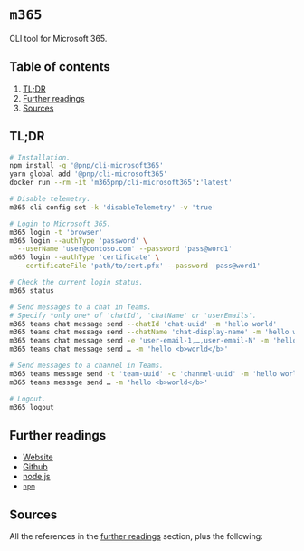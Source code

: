 # `m365`

CLI tool for Microsoft 365.

## Table of contents <!-- omit in toc -->

1. [TL;DR](#tldr)
1. [Further readings](#further-readings)
1. [Sources](#sources)

## TL;DR

```sh
# Installation.
npm install -g '@pnp/cli-microsoft365'
yarn global add '@pnp/cli-microsoft365'
docker run --rm -it 'm365pnp/cli-microsoft365':'latest'

# Disable telemetry.
m365 cli config set -k 'disableTelemetry' -v 'true'

# Login to Microsoft 365.
m365 login -t 'browser'
m365 login --authType 'password' \
  --userName 'user@contoso.com' --password 'pass@word1'
m365 login --authType 'certificate' \
  --certificateFile 'path/to/cert.pfx' --password 'pass@word1'

# Check the current login status.
m365 status

# Send messages to a chat in Teams.
# Specify *only one* of 'chatId', 'chatName' or 'userEmails'.
m365 teams chat message send --chatId 'chat-uuid' -m 'hello world'
m365 teams chat message send --chatName 'chat-display-name' -m 'hello world'
m365 teams chat message send -e 'user-email-1,…,user-email-N' -m 'hello world'
m365 teams chat message send … -m 'hello <b>world</b>'

# Send messages to a channel in Teams.
m365 teams message send -t 'team-uuid' -c 'channel-uuid' -m 'hello world'
m365 teams message send … -m 'hello <b>world</b>'

# Logout.
m365 logout
```

## Further readings

- [Website]
- [Github]
- [node.js]
- [`npm`][npm]

## Sources

All the references in the [further readings] section, plus the following:

<!-- project's references -->
[github]: https://github.com/pnp/cli-microsoft365
[website]: https://pnp.github.io/cli-microsoft365/

<!-- internal references -->
[further readings]: #further-readings
[node.js]: node.js.md
[npm]: npm.md

<!-- external references -->
